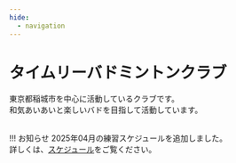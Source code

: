 ```yaml
---
hide:
  - navigation
---
```

# タイムリーバドミントンクラブ
東京都稲城市を中心に活動しているクラブです。  
和気あいあいと楽しいバドを目指して活動しています。  
</br>

!!! お知らせ
    2025年04月の練習スケジュールを追加しました。<br>
    詳しくは、[スケジュール](./schedule.md)をご覧ください。